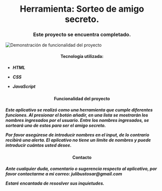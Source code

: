 <h1 align="center"> Herramienta: Sorteo de amigo secreto. </h1>

<h3 align="center"> Este proyecto se encuentra completado. </h3>

![Demonstración de funcionalidad del proyecto](https://github.com/user-attachments/assets/b2ec4461-1e9b-4809-b90f-315910bd1afd)

<h4 align="center">Tecnología utilizada:</h4>
<h5>

  - HTML
  
  - CSS
    
  - JavaScript
</h5>



<h4 align="center">Funcionalidad del proyecto</h4>

<h5>
Este aplicativo se realizó como una herramienta que cumple diferentes funciones. Al presionar el botón añadir, en una lista se mostrarán los nombres ingresados por el usuario. Entre los nombres ingresados, se sorteará uno de estos para ser el amigo secreto. 
  
Por favor asegúrese de introducir nombres en el input, de lo contrario recibirá una alerta. El aplicativo no tiene un límite de nombres y puede introducir cuántos usted desee.
</h5>


<h4 align="center">Contacto</h4>

<h5>
Ante cualquier duda, comentario o sugerencia respecto al aplicativo, por favor contactarme a mi correo: julibustosar@gmail.com

  
  Estaré encantada de resoslver sus inquietudes.
</h5>
